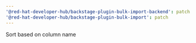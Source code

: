 ```yaml
---
'@red-hat-developer-hub/backstage-plugin-bulk-import-backend': patch
'@red-hat-developer-hub/backstage-plugin-bulk-import': patch
---
```


Sort based on column name
